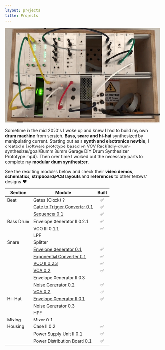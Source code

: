 ```yaml
---
layout: projects
title: Projects
---
```


![](/assets/img/ezgif-4-edb2468b5b44.gif)

Sometime in the mid 2020's I woke up and knew I had to build my own **drum machine** from scratch. **Bass, snare and hi-hat** synthesized by manipulating current. Starting out as a **synth and electronics newbie**, I created a [software prototype based on VCV Rack](diy-drum-synthesizer/goal/Bumm Bumm Garage DIY Drum Synthesizer Prototype.mp4). Then over time I worked out the necessary parts to complete my **modular drum synthesizer**.

See the resulting modules below and check their **video demos**, **schematics**, **stripboard/PCB layouts** and **references** to other fellows' designs ❤️️

| Section   | Module                                                       | Built |
| --------- | ------------------------------------------------------------ | :---: |
| Beat      | Gates (Clock) ?                                              |   ✅   |
|           | [Gate to Trigger Converter 0.1](/modules/gate-to-trigger-converter-0.1) |   ✅   |
|           | [Sequencer 0.1](/modules/sequencer-0.1)                      |   ✅   |
| Bass Drum | Envelope Generator II 0.2.1                                  |   ✅   |
|           | VCO III 0.1.1                                                |   ✅   |
|           | LPF                                                          |       |
| Snare     | Splitter                                                     |       |
|           | [Envelope Generator 0.1](/modules/envelope-generator-0.1)    |   ✅   |
|           | [Exponential Converter 0.1](/modules/exponential-converter-0.1) |   ✅   |
|           | [VCO II 0.2.3](/modules/vco-ii-0.2.3)                        |   ✅   |
|           | [VCA 0.2](/modules/vca-0.2)                                  |   ✅   |
|           | Envelope Generator II 0.3                                    |       |
|           | [Noise Generator 0.2](/modules/noise-generator-0.2)          |   ✅   |
|           | [VCA 0.2](/modules/vca-0.2)                                  |   ✅   |
| Hi-Hat    | [Envelope Generator II 0.1](/modules/envelope-generator-ii-0.1) |   ✅   |
|           | Noise Generator 0.3                                          |       |
|           | HPF                                                          |       |
| Mixing    | Mixer 0.1                                                    |       |
| Housing   | Case II 0.2                                                  |   ✅   |
|           | Power Supply Unit II 0.1                                     |   ✅   |
|           | Power Distribution Board 0.1                                 |   ✅   |
